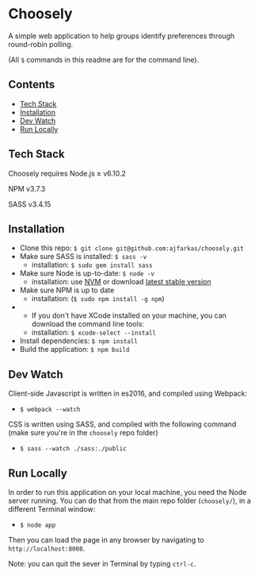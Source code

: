 # Choosely
A simple web application to help groups identify preferences through round-robin polling.

(All `$` commands in this readme are for the command line).

## Contents

  - [Tech Stack](#tech-stack)
  - [Installation](#installation)
  - [Dev Watch](#dev-watch)
  - [Run Locally](#run-locally)

## Tech Stack
Choosely requires Node.js ≥ v6.10.2

NPM v3.7.3

SASS v3.4.15

## Installation
  - Clone this repo: `$ git clone git@github.com:ajfarkas/choosely.git`
  - Make sure SASS is installed: `$ sass -v`
    - installation: `$ sudo gem install sass`
  - Make sure Node is up-to-date: `$ node -v`
    - installation: use [NVM](https://github.com/creationix/nvm) or download [latest stable version](https://nodejs.org/en/)
  - Make sure NPM is up to date
    - installation: (`$ sudo npm install -g npm`)
  - * If you don't have XCode installed on your machine, you can download the command line tools:
    - installation: `$ xcode-select --install`
  - Install dependencies: `$ npm install`
  - Build the application: `$ npm build`

## Dev Watch
Client-side Javascript is written in es2016, and compiled using Webpack: 

  - `$ webpack --watch`

CSS is written using SASS, and compiled with the following command (make sure you're in the `choosely` repo folder)

  - `$ sass --watch ./sass:./public`

## Run Locally
In order to run this application on your local machine, you need the Node server running. You can do that from the main repo folder (`choosely/`), in a different Terminal window: 

  - `$ node app`

Then you can load the page in any browser by navigating to `http://localhost:8008`.

Note: you can quit the sever in Terminal by typing `ctrl-c`.
